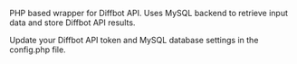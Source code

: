 PHP based wrapper for Diffbot API. Uses MySQL backend to retrieve input data and store Diffbot API results.

Update your Diffbot API token and MySQL database settings in the config.php file.
